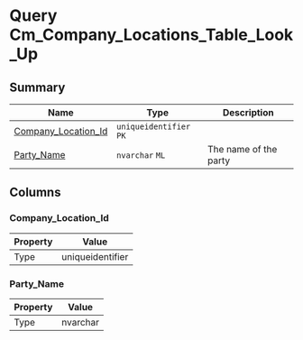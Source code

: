 # Query Cm_Company_Locations_Table_Look_Up


## Summary

| Name | Type | Description |
| - | - | --- |
|[Company_Location_Id](#company_location_id)|`uniqueidentifier` `PK`||
|[Party_Name](#party_name)|`nvarchar` `ML`|The name of the party|

## Columns

### Company_Location_Id

| Property | Value |
| - | - |
|Type|uniqueidentifier|

### Party_Name

| Property | Value |
| - | - |
|Type|nvarchar|


